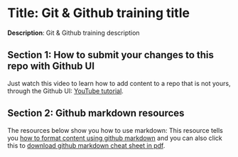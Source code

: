 # Title: Git & Github training title
**Description**: Git & Github training description

## Section 1: How to submit your changes to this repo with Github UI
Just watch this video to learn how to add content to a repo that is not yours, through the Github UI: [YouTube tutorial](https://www.youtube.com/watch?v=2X1FjFqIwIY).

## Section 2: Github markdown resources
The resources below show you how to use markdown: This resource tells you [how to format content using github markdown](https://gist.github.com/cuonggt/9b7d08a597b167299f0d) and you can also click this to [download github markdown cheat sheet in pdf](https://ifycode.github.io/git-github-training/markdown-cheatsheet.pdf).

